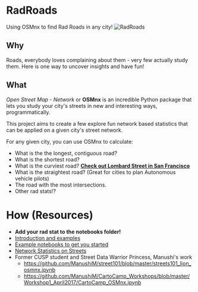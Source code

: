 # RadRoads
Using OSMnx to find Rad Roads in any city!
![RadRoads](https://github.com/argo-marketplace/RadStreets/blob/master/road-166543_960_720.jpg)

## Why
Roads, everybody loves complaining about them - very few actually study them. Here is one way to uncover insights and have fun!

## What
*Open Street Map - Network* or **OSMnx** is an incredible Python package that lets you study your city's streets in new and interesting ways, programmatically.

This project aims to create a few explore fun network based statistics that can be applied on a given city's street network.

For any given city, you can use OSMnx to calculate:

- What is the the longest, contiguous road?
- What is the shortest road?
- What is the curviest road? [**Check out Lombard Street in San Francisco**](https://www.openstreetmap.org/way/402111597)
- What is the straightest road? (Great for cities to plan Autonomous vehicle pilots)
- The road with the most intersections.
- Other rad stats!?

# How (Resources)
- **Add your rad stat to the notebooks folder!**
- [Introduction and examples](http://geoffboeing.com/2016/11/osmnx-python-street-networks/)
- [Example notebooks to get you started](https://github.com/gboeing/osmnx-examples/tree/master/notebooks)
- [Network Statistics on Streets](http://osmnx.readthedocs.io/en/stable/osmnx.html?highlight=basic_stats#module-osmnx.stats)
- Former CUSP student and Street Data Warrior Princess, Manushi's work
   - https://github.com/ManushiM/street101/blob/master/streets101_lion_osmnx.ipynb
   - https://github.com/ManushiM/CartoCamp_Workshops/blob/master/Workshop1_April2017/CartoCamp_OSMnx.ipynb
